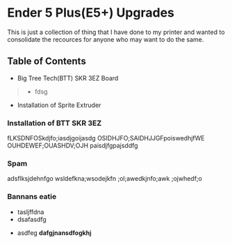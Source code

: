 # Ender 5 Plus(E5+) Upgrades

This is just a collection of thing that I have done to my printer and wanted to consolidate the recources for anyone who may want to do the same. 


## Table of Contents

 * Big Tree Tech(BTT) SKR 3EZ Board
 > * fdsg
 * Installation of Sprite Extruder


### Installation of BTT SKR 3EZ

fLKSDNFOSkdjfo;iasdjgoijasdg
OSIDHJFO;SAIDHJJGFpoiswedhjfWE
OUHDEWEF;OUASHDV;OJH
paisdjfgpajsddfg

### Spam

adsflksjdehnfgo
wsldefkna;wsodejkfn
;ol;awedkjnfo;awk
;ojwhedf;o

### Bannans eatie

- tasljffdna
- dsafasdfg
* asdfeg
 **dafgjnansdfogkhj** 
